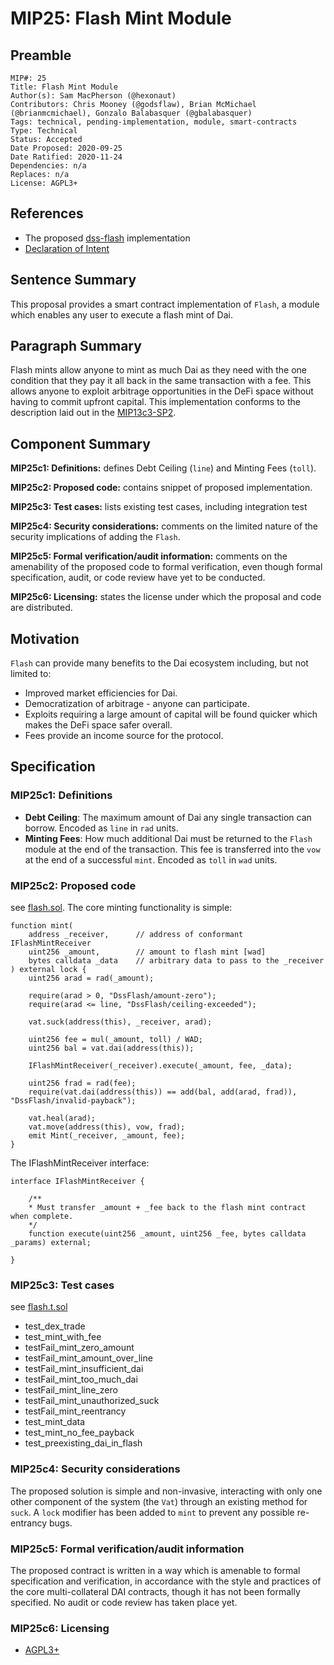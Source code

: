 # MIP25: Flash Mint Module

## Preamble
```
MIP#: 25
Title: Flash Mint Module
Author(s): Sam MacPherson (@hexonaut)
Contributors: Chris Mooney (@godsflaw), Brian McMichael (@brianmcmichael), Gonzalo Balabasquer (@gbalabasquer)
Tags: technical, pending-implementation, module, smart-contracts
Type: Technical
Status: Accepted
Date Proposed: 2020-09-25
Date Ratified: 2020-11-24
Dependencies: n/a
Replaces: n/a
License: AGPL3+
```
## References

* The proposed [dss-flash](https://github.com/hexonaut/dss-flash) implementation
* [Declaration of Intent](https://forum.makerdao.com/t/mip13c3-sp2-declaration-of-intent-dai-flash-mint-module/3635)

## Sentence Summary

This proposal provides a smart contract implementation of `Flash`, a module which enables any user to execute a flash mint of Dai.

## Paragraph Summary

Flash mints allow anyone to mint as much Dai as they need with the one condition that they pay it all back in the same transaction with a fee. This allows anyone to exploit arbitrage opportunities in the DeFi space without having to commit upfront capital. This implementation conforms to the description laid out in the [MIP13c3-SP2](https://forum.makerdao.com/t/mip13c3-sp2-declaration-of-intent-dai-flash-mint-module/3635).

## Component Summary

**MIP25c1: Definitions:** defines Debt Ceiling (`line`) and Minting Fees (`toll`).

**MIP25c2: Proposed code:** contains snippet of proposed implementation.

**MIP25c3: Test cases:** lists existing test cases, including integration test

**MIP25c4: Security considerations:** comments on the limited nature of the security implications of adding the `Flash`.

**MIP25c5: Formal verification/audit information:** comments on the amenability of the proposed code to formal verification, even though formal specification, audit, or code review have yet to be conducted.

**MIP25c6: Licensing:** states the license under which the proposal and code are distributed.

## Motivation

`Flash` can provide many benefits to the Dai ecosystem including, but not limited to:

* Improved market efficiencies for Dai.
* Democratization of arbitrage - anyone can participate.
* Exploits requiring a large amount of capital will be found quicker which makes the DeFi space safer overall.
* Fees provide an income source for the protocol.

## Specification

### MIP25c1: Definitions

- **Debt Ceiling**: The maximum amount of Dai any single transaction can borrow. Encoded as `line` in `rad` units.
- **Minting Fees**: How much additional Dai must be returned to the `Flash` module at the end of the transaction. This fee is transferred into the `vow` at the end of a successful `mint`. Encoded as `toll` in `wad` units.

### MIP25c2: Proposed code
   see [flash.sol](https://github.com/hexonaut/dss-flash/blob/master/src/flash.sol). The core minting functionality is simple:

```
function mint(
    address _receiver,      // address of conformant IFlashMintReceiver
    uint256 _amount,        // amount to flash mint [wad]
    bytes calldata _data    // arbitrary data to pass to the _receiver
) external lock {
    uint256 arad = rad(_amount);

    require(arad > 0, "DssFlash/amount-zero");
    require(arad <= line, "DssFlash/ceiling-exceeded");

    vat.suck(address(this), _receiver, arad);

    uint256 fee = mul(_amount, toll) / WAD;
    uint256 bal = vat.dai(address(this));

    IFlashMintReceiver(_receiver).execute(_amount, fee, _data);

    uint256 frad = rad(fee);
    require(vat.dai(address(this)) == add(bal, add(arad, frad)), "DssFlash/invalid-payback");

    vat.heal(arad);
    vat.move(address(this), vow, frad);
    emit Mint(_receiver, _amount, fee);
}
```

The IFlashMintReceiver interface:

```
interface IFlashMintReceiver {

    /**
    * Must transfer _amount + _fee back to the flash mint contract when complete.
    */
    function execute(uint256 _amount, uint256 _fee, bytes calldata _params) external;

}
```

### MIP25c3: Test cases

see [flash.t.sol](https://github.com/hexonaut/dss-flash/blob/master/src/flash.t.sol)

- test_dex_trade
- test_mint_with_fee
- testFail_mint_zero_amount
- testFail_mint_amount_over_line
- testFail_mint_insufficient_dai
- testFail_mint_too_much_dai
- testFail_mint_line_zero
- testFail_mint_unauthorized_suck
- testFail_mint_reentrancy
- test_mint_data
- test_mint_no_fee_payback
- test_preexisting_dai_in_flash

### MIP25c4: Security considerations

The proposed solution is simple and non-invasive, interacting with only one other component of the system (the `Vat`) through an existing method for `suck`. A `lock` modifier has been added to  `mint` to prevent any possible re-entrancy bugs.

### MIP25c5: Formal verification/audit information

The proposed contract is written in a way which is amenable to formal specification and verification, in accordance with the style and practices of the core multi-collateral DAI contracts, though it has not been formally specified. No audit or code review has taken place yet.

### MIP25c6: Licensing
   - [AGPL3+](https://www.gnu.org/licenses/agpl-3.0.en.html)
